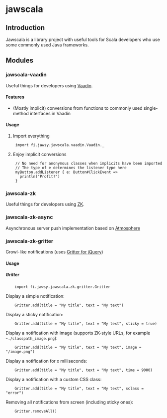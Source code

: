 jawscala
=================

## Introduction

Jawscala is a library project with useful tools for Scala developers who use some commonly used Java frameworks.

## Modules

### <a name="jawscala-vaadin">jawscala-vaadin</a>

Useful things for developers using [Vaadin](http://vaadin.com).

#### Features

+ (Mostly implicit) conversions from functions to commonly used single-method interfaces in Vaadin

#### Usage

1. Import everything

        import fi.jawsy.jawscala.vaadin.Vaadin._

2. Enjoy implicit conversions

        // No need for anonymous classes when implicits have been imported
        // The type of e determines the listener type here
        myButton.addListener { e: Button#ClickEvent =>
          println("Profit!")
        }

### <a name="jawscala-zk">jawscala-zk</a>

Useful things for developers using [ZK](http://www.zkoss.org).

### <a name="jawscala-zk-async">jawscala-zk-async</a>

Asynchronous server push implementation based on [Atmosphere](https://github.com/Atmosphere/atmosphere)

### <a name="jawscala-zk-gritter">jawscala-zk-gritter</a>

Growl-like notifications (uses [Gritter for jQuery](https://github.com/jboesch/Gritter))

#### Usage

##### Gritter

        import fi.jawsy.jawscala.zk.gritter.Gritter

Display a simple notification:

        Gritter.add(title = "My title", text = "My text")

Display a sticky notification:

        Gritter.add(title = "My title", text = "My text", sticky = true)

Display a notification with image (supports ZK-style URLs, for example `~./classpath_image.png`):

        Gritter.add(title = "My title", text = "My text", image = "/image.png")

Display a notification for x milliseconds:

        Gritter.add(title = "My title", text = "My text", time = 9000)

Display a notification with a custom CSS class:

        Gritter.add(title = "My title", text = "My text", sclass = "error")

Removing all notifications from screen (including sticky ones):

        Gritter.removeAll()
